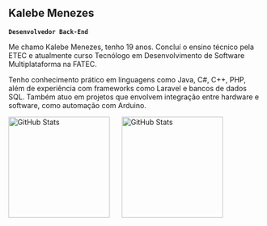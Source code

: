 ## Kalebe Menezes

**`Desenvolvedor Back-End`**

Me chamo Kalebe Menezes, tenho 19 anos. Concluí o ensino técnico pela ETEC e atualmente curso Tecnólogo em Desenvolvimento de Software Multiplataforma na FATEC.

Tenho conhecimento prático em linguagens como Java, C#, C++, PHP, além de experiência com frameworks como Laravel e bancos de dados SQL. Também atuo em projetos que envolvem integração entre hardware e software, como automação com Arduino.

<p>
  <img 
    alt="GitHub Stats" 
    height="200" 
    style="display: inline-block; margin-right: 20px;" 
    src="https://github-readme-stats.vercel.app/api?username=KalebeMenezesMj&theme=vue-dark&show_icons=true&hide_border=true&count_private=true" 
  />
  <img 
    alt="GitHub Stats" 
    height="200" 
    style="display: inline-block;" 
    src="https://github-readme-stats.vercel.app/api/top-langs/?username=KalebeMenezesMj&theme=vue-dark&show_icons=true&hide_border=true&layout=compact" 
  />
</p>
